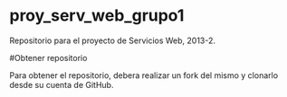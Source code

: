proy_serv_web_grupo1
====================

Repositorio para el proyecto de Servicios Web, 2013-2.

#Obtener repositorio

Para obtener el repositorio, debera realizar un fork del mismo y clonarlo desde su cuenta de GitHub.
